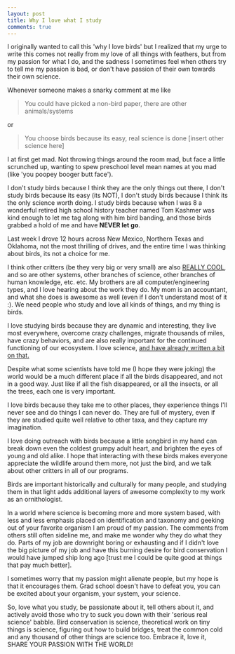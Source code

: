 ```yaml
---
layout: post
title: Why I love what I study
comments: true
---
```


I originally wanted to call this 'why I love birds' but I realized that my urge to write this comes not really from my love of all things with feathers, but from my passion for what I do, and the sadness I sometimes feel when others try to tell me my passion is bad, or don't have passion of their own towards their own science.

Whenever someone makes a snarky comment at me like
<blockquote>You could have picked a non-bird paper, there are other animals/systems</blockquote>
or
<blockquote>You choose birds because its easy, real science is done [insert other science here]</blockquote>
I at first get mad. Not throwing things around the room mad, but face a little scrunched up, wanting to spew preschool level mean names at you mad (like 'you poopey booger butt face').

I don't study birds because I think they are the only things out there, I don't study birds because its easy (its NOT), I don't study birds because I think its the only science worth doing. I study birds because when I was 8 a wonderful retired high school history teacher named Tom Kashmer was kind enough to let me tag along with him bird banding, and those birds grabbed a hold of me and have <strong>NEVER let go</strong>.

Last week I drove 12 hours across New Mexico, Northern Texas and Oklahoma, not the most thrilling of drives, and the entire time I was thinking about birds, its not a choice for me.

I think other critters (be they very big or very small) are also <span style="text-decoration: underline;">REALLY COOL</span>, and so are other systems, other branches of science, other branches of human knowledge, etc. etc. My brothers are all computer/engineering types, and I love hearing about the work they do. My mom is an accountant, and what she does is awesome as well (even if I don't understand most of it :). We need people who study and love all kinds of things, and my thing is birds.

I love studying birds because they are dynamic and interesting, they live most everywhere, overcome crazy challenges, migrate thousands of miles, have crazy behaviors, and are also really important for the continued functioning of our ecosystem. I love science, <a href="https://aurielfournier.github.io/I-love-science-because/">and have already written a bit on that.</a>

Despite what some scientists have told me (I hope they were joking) the world would be a much different place if all the birds disappeared, and not in a good way. Just like if all the fish disappeared, or all the insects, or all the trees, each one is very important.

I love birds because they take me to other places, they experience things I'll never see and do things I can never do. They are full of mystery, even if they are studied quite well relative to other taxa, and they capture my imagination.

I love doing outreach with birds because a little songbird in my hand can break down even the coldest grumpy adult heart, and brighten the eyes of young and old alike. I hope that interacting with these birds makes everyone appreciate the wildlife around them more, not just the bird, and we talk about other critters in all of our programs.

Birds are important historically and culturally for many people, and studying them in that light adds additional layers of awesome complexity to my work as an ornithologist.

In a world where science is becoming more and more system based, with less and less emphasis placed on identification and taxonomy and geeking out of your favorite organism I am proud of my passion. The comments from others still often sideline me, and make me wonder why they do what they do. Parts of my job are downright boring or exhausting and if I didn't love the big picture of my job and have this burning desire for bird conservation I would have jumped ship long ago [trust me I could be quite good at things that pay much better].

I sometimes worry that my passion might alienate people, but my hope is that it encourages them. Grad school doesn't have to defeat you, you can be excited about your organism, your system, your science.

So, love what you study, be passionate about it, tell others about it, and actively avoid those who try to suck you down with their 'serious real science' babble. Bird conservation is science, theoretical work on tiny things is science, figuring out how to build bridges, treat the common cold and any thousand of other things are science too. Embrace it, love it, SHARE YOUR PASSION WITH THE WORLD!
